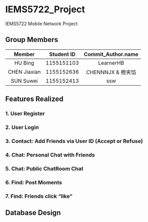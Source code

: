 # IEMS5722_Project
IEMS5722 Mobile Network Project

## Group Members

|    Member    | Student ID |  Commit_Author.name  |
| :----------: | :--------: | :------------------: |
|   HU Bing    | 1155151103 |       LearnerHB      |
| CHEN Jiaxian | 1155152636 |   CHENNNJX & 橙夹馅   |
|  SUN Suwei   | 1155152413 |         ssw          |



## Features Realized

### 1. User Register


### 2. User Login


### 3. Contact: Add Friends via User ID (Accept or Refuse)


### 4. Chat: Personal Chat with Friends


### 5. Chat: Public ChatRoom Chat


### 6. Find: Post Moments


### 7. Find: Friends click “like” 


## Database Design



